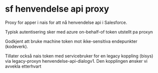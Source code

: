 # sf henvendelse api proxy
Proxy for apper i nais for att nå henvendelse api i Salesforce.

Typisk autentisering sker med azure on-behalf-of token utstellt pa proxyn

Godkjent att bruke machine token mot ikke-sensitiva endepunkter (kodeverk).

Tillater också nais token med servicebruker for en legacy koppling (bisys) via legacy-proxyn
henvendelse-api-dialogv1. Den kopplingen ønsker vi avvekla etterhvart
